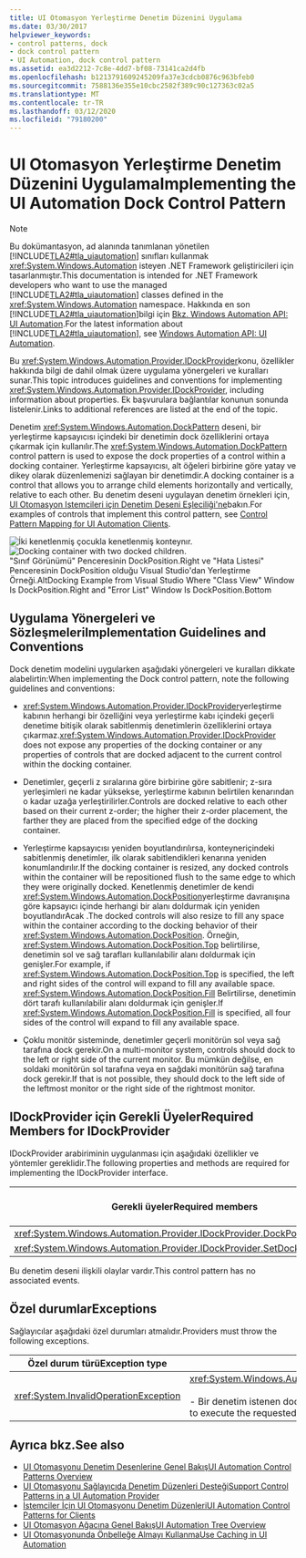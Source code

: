 ```yaml
---
title: UI Otomasyon Yerleştirme Denetim Düzenini Uygulama
ms.date: 03/30/2017
helpviewer_keywords:
- control patterns, dock
- dock control pattern
- UI Automation, dock control pattern
ms.assetid: ea3d2212-7c8e-4dd7-bf08-73141ca2d4fb
ms.openlocfilehash: b1213791609245209fa37e3cdcb0876c963bfeb0
ms.sourcegitcommit: 7588136e355e10cbc2582f389c90c127363c02a5
ms.translationtype: MT
ms.contentlocale: tr-TR
ms.lasthandoff: 03/12/2020
ms.locfileid: "79180200"
---
```

# <a name="implementing-the-ui-automation-dock-control-pattern"></a><span data-ttu-id="af0ff-102">UI Otomasyon Yerleştirme Denetim Düzenini Uygulama</span><span class="sxs-lookup"><span data-stu-id="af0ff-102">Implementing the UI Automation Dock Control Pattern</span></span>
> [!NOTE]
> <span data-ttu-id="af0ff-103">Bu dokümantasyon, ad alanında tanımlanan yönetilen [!INCLUDE[TLA2#tla_uiautomation](../../../includes/tla2sharptla-uiautomation-md.md)] sınıfları kullanmak <xref:System.Windows.Automation> isteyen .NET Framework geliştiricileri için tasarlanmıştır.</span><span class="sxs-lookup"><span data-stu-id="af0ff-103">This documentation is intended for .NET Framework developers who want to use the managed [!INCLUDE[TLA2#tla_uiautomation](../../../includes/tla2sharptla-uiautomation-md.md)] classes defined in the <xref:System.Windows.Automation> namespace.</span></span> <span data-ttu-id="af0ff-104">Hakkında en son [!INCLUDE[TLA2#tla_uiautomation](../../../includes/tla2sharptla-uiautomation-md.md)]bilgi için [Bkz. Windows Automation API: UI Automation](/windows/win32/winauto/entry-uiauto-win32).</span><span class="sxs-lookup"><span data-stu-id="af0ff-104">For the latest information about [!INCLUDE[TLA2#tla_uiautomation](../../../includes/tla2sharptla-uiautomation-md.md)], see [Windows Automation API: UI Automation](/windows/win32/winauto/entry-uiauto-win32).</span></span>  
  
 <span data-ttu-id="af0ff-105">Bu <xref:System.Windows.Automation.Provider.IDockProvider>konu, özellikler hakkında bilgi de dahil olmak üzere uygulama yönergeleri ve kuralları sunar.</span><span class="sxs-lookup"><span data-stu-id="af0ff-105">This topic introduces guidelines and conventions for implementing <xref:System.Windows.Automation.Provider.IDockProvider>, including information about properties.</span></span> <span data-ttu-id="af0ff-106">Ek başvurulara bağlantılar konunun sonunda listelenir.</span><span class="sxs-lookup"><span data-stu-id="af0ff-106">Links to additional references are listed at the end of the topic.</span></span>  
  
 <span data-ttu-id="af0ff-107">Denetim <xref:System.Windows.Automation.DockPattern> deseni, bir yerleştirme kapsayıcısı içindeki bir denetimin dock özelliklerini ortaya çıkarmak için kullanılır.</span><span class="sxs-lookup"><span data-stu-id="af0ff-107">The <xref:System.Windows.Automation.DockPattern> control pattern is used to expose the dock properties of a control within a docking container.</span></span> <span data-ttu-id="af0ff-108">Yerleştirme kapsayıcısı, alt öğeleri birbirine göre yatay ve dikey olarak düzenlemenizi sağlayan bir denetimdir.</span><span class="sxs-lookup"><span data-stu-id="af0ff-108">A docking container is a control that allows you to arrange child elements horizontally and vertically, relative to each other.</span></span> <span data-ttu-id="af0ff-109">Bu denetim deseni uygulayan denetim örnekleri için, [UI Otomasyon Istemcileri için Denetim Deseni Eşleciliği'ne](control-pattern-mapping-for-ui-automation-clients.md)bakın.</span><span class="sxs-lookup"><span data-stu-id="af0ff-109">For examples of controls that implement this control pattern, see [Control Pattern Mapping for UI Automation Clients](control-pattern-mapping-for-ui-automation-clients.md).</span></span>  
  
 <span data-ttu-id="af0ff-110">![İki kenetlenmiş çocukla kenetlenmiş konteynır.](./media/uia-dockpattern-dockingexample.PNG "UIA_DockPattern_DockingExample")</span><span class="sxs-lookup"><span data-stu-id="af0ff-110">![Docking container with two docked children.](./media/uia-dockpattern-dockingexample.PNG "UIA_DockPattern_DockingExample")</span></span>  
<span data-ttu-id="af0ff-111">"Sınıf Görünümü" Penceresinin DockPosition.Right ve "Hata Listesi" Penceresinin DockPosition olduğu Visual Studio'dan Yerleştirme Örneği.Alt</span><span class="sxs-lookup"><span data-stu-id="af0ff-111">Docking Example from Visual Studio Where "Class View" Window Is DockPosition.Right and "Error List" Window Is DockPosition.Bottom</span></span>  
  
<a name="Implementation_Guidelines_and_Conventions"></a>
## <a name="implementation-guidelines-and-conventions"></a><span data-ttu-id="af0ff-112">Uygulama Yönergeleri ve Sözleşmeleri</span><span class="sxs-lookup"><span data-stu-id="af0ff-112">Implementation Guidelines and Conventions</span></span>  
 <span data-ttu-id="af0ff-113">Dock denetim modelini uygularken aşağıdaki yönergeleri ve kuralları dikkate alabelirtin:</span><span class="sxs-lookup"><span data-stu-id="af0ff-113">When implementing the Dock control pattern, note the following guidelines and conventions:</span></span>  
  
- <span data-ttu-id="af0ff-114"><xref:System.Windows.Automation.Provider.IDockProvider>yerleştirme kabının herhangi bir özelliğini veya yerleştirme kabı içindeki geçerli denetime bitişik olarak sabitlenmiş denetimlerin özelliklerini ortaya çıkarmaz.</span><span class="sxs-lookup"><span data-stu-id="af0ff-114"><xref:System.Windows.Automation.Provider.IDockProvider> does not expose any properties of the docking container or any properties of controls that are docked adjacent to the current control within the docking container.</span></span>  
  
- <span data-ttu-id="af0ff-115">Denetimler, geçerli z sıralarına göre birbirine göre sabitlenir; z-sıra yerleşimleri ne kadar yüksekse, yerleştirme kabının belirtilen kenarından o kadar uzağa yerleştirilirler.</span><span class="sxs-lookup"><span data-stu-id="af0ff-115">Controls are docked relative to each other based on their current z-order; the higher their z-order placement, the farther they are placed from the specified edge of the docking container.</span></span>  
  
- <span data-ttu-id="af0ff-116">Yerleştirme kapsayıcısı yeniden boyutlandırılırsa, konteyneriçindeki sabitlenmiş denetimler, ilk olarak sabitlendikleri kenarına yeniden konumlandırılır.</span><span class="sxs-lookup"><span data-stu-id="af0ff-116">If the docking container is resized, any docked controls within the container will be repositioned flush to the same edge to which they were originally docked.</span></span> <span data-ttu-id="af0ff-117">Kenetlenmiş denetimler de kendi <xref:System.Windows.Automation.DockPosition>yerleştirme davranışına göre kapsayıcı içinde herhangi bir alanı doldurmak için yeniden boyutlandırAcak .</span><span class="sxs-lookup"><span data-stu-id="af0ff-117">The docked controls will also resize to fill any space within the container according to the docking behavior of their <xref:System.Windows.Automation.DockPosition>.</span></span> <span data-ttu-id="af0ff-118">Örneğin, <xref:System.Windows.Automation.DockPosition.Top> belirtilirse, denetimin sol ve sağ tarafları kullanılabilir alanı doldurmak için genişler.</span><span class="sxs-lookup"><span data-stu-id="af0ff-118">For example, if <xref:System.Windows.Automation.DockPosition.Top> is specified, the left and right sides of the control will expand to fill any available space.</span></span> <span data-ttu-id="af0ff-119"><xref:System.Windows.Automation.DockPosition.Fill> Belirtilirse, denetimin dört tarafı kullanılabilir alanı doldurmak için genişler.</span><span class="sxs-lookup"><span data-stu-id="af0ff-119">If <xref:System.Windows.Automation.DockPosition.Fill> is specified, all four sides of the control will expand to fill any available space.</span></span>  
  
- <span data-ttu-id="af0ff-120">Çoklu monitör sisteminde, denetimler geçerli monitörün sol veya sağ tarafına dock gerekir.</span><span class="sxs-lookup"><span data-stu-id="af0ff-120">On a multi-monitor system, controls should dock to the left or right side of the current monitor.</span></span> <span data-ttu-id="af0ff-121">Bu mümkün değilse, en soldaki monitörün sol tarafına veya en sağdaki monitörün sağ tarafına dock gerekir.</span><span class="sxs-lookup"><span data-stu-id="af0ff-121">If that is not possible, they should dock to the left side of the leftmost monitor or the right side of the rightmost monitor.</span></span>  
  
<a name="Required_Members_for_IDockProvider"></a>
## <a name="required-members-for-idockprovider"></a><span data-ttu-id="af0ff-122">IDockProvider için Gerekli Üyeler</span><span class="sxs-lookup"><span data-stu-id="af0ff-122">Required Members for IDockProvider</span></span>  
 <span data-ttu-id="af0ff-123">IDockProvider arabiriminin uygulanması için aşağıdaki özellikler ve yöntemler gereklidir.</span><span class="sxs-lookup"><span data-stu-id="af0ff-123">The following properties and methods are required for implementing the IDockProvider interface.</span></span>  
  
|<span data-ttu-id="af0ff-124">Gerekli üyeler</span><span class="sxs-lookup"><span data-stu-id="af0ff-124">Required members</span></span>|<span data-ttu-id="af0ff-125">Üye tipi</span><span class="sxs-lookup"><span data-stu-id="af0ff-125">Member type</span></span>|<span data-ttu-id="af0ff-126">Notlar</span><span class="sxs-lookup"><span data-stu-id="af0ff-126">Notes</span></span>|  
|----------------------|-----------------|-----------|  
|<xref:System.Windows.Automation.Provider.IDockProvider.DockPosition%2A>|<span data-ttu-id="af0ff-127">Özellik</span><span class="sxs-lookup"><span data-stu-id="af0ff-127">Property</span></span>|<span data-ttu-id="af0ff-128">None</span><span class="sxs-lookup"><span data-stu-id="af0ff-128">None</span></span>|  
|<xref:System.Windows.Automation.Provider.IDockProvider.SetDockPosition%2A>|<span data-ttu-id="af0ff-129">Yöntem</span><span class="sxs-lookup"><span data-stu-id="af0ff-129">Method</span></span>|<span data-ttu-id="af0ff-130">None</span><span class="sxs-lookup"><span data-stu-id="af0ff-130">None</span></span>|  
  
 <span data-ttu-id="af0ff-131">Bu denetim deseni ilişkili olaylar vardır.</span><span class="sxs-lookup"><span data-stu-id="af0ff-131">This control pattern has no associated events.</span></span>  
  
<a name="Exceptions"></a>
## <a name="exceptions"></a><span data-ttu-id="af0ff-132">Özel durumlar</span><span class="sxs-lookup"><span data-stu-id="af0ff-132">Exceptions</span></span>  
 <span data-ttu-id="af0ff-133">Sağlayıcılar aşağıdaki özel durumları atmalıdır.</span><span class="sxs-lookup"><span data-stu-id="af0ff-133">Providers must throw the following exceptions.</span></span>  
  
|<span data-ttu-id="af0ff-134">Özel durum türü</span><span class="sxs-lookup"><span data-stu-id="af0ff-134">Exception type</span></span>|<span data-ttu-id="af0ff-135">Koşul</span><span class="sxs-lookup"><span data-stu-id="af0ff-135">Condition</span></span>|  
|--------------------|---------------|  
|<xref:System.InvalidOperationException>|<xref:System.Windows.Automation.Provider.IDockProvider.SetDockPosition%2A><br /><br /> <span data-ttu-id="af0ff-136">- Bir denetim istenen dock stilini yürütemediğinde.</span><span class="sxs-lookup"><span data-stu-id="af0ff-136">-   When a control is not able to execute the requested dock style.</span></span>|  
  
## <a name="see-also"></a><span data-ttu-id="af0ff-137">Ayrıca bkz.</span><span class="sxs-lookup"><span data-stu-id="af0ff-137">See also</span></span>

- [<span data-ttu-id="af0ff-138">UI Otomasyonu Denetim Desenlerine Genel Bakış</span><span class="sxs-lookup"><span data-stu-id="af0ff-138">UI Automation Control Patterns Overview</span></span>](ui-automation-control-patterns-overview.md)
- [<span data-ttu-id="af0ff-139">UI Otomasyonu Sağlayıcıda Denetim Düzenleri Desteği</span><span class="sxs-lookup"><span data-stu-id="af0ff-139">Support Control Patterns in a UI Automation Provider</span></span>](support-control-patterns-in-a-ui-automation-provider.md)
- [<span data-ttu-id="af0ff-140">İstemciler İçin UI Otomasyonu Denetim Düzenleri</span><span class="sxs-lookup"><span data-stu-id="af0ff-140">UI Automation Control Patterns for Clients</span></span>](ui-automation-control-patterns-for-clients.md)
- [<span data-ttu-id="af0ff-141">UI Otomasyon Ağacına Genel Bakış</span><span class="sxs-lookup"><span data-stu-id="af0ff-141">UI Automation Tree Overview</span></span>](ui-automation-tree-overview.md)
- [<span data-ttu-id="af0ff-142">UI Otomasyonunda Önbelleğe Almayı Kullanma</span><span class="sxs-lookup"><span data-stu-id="af0ff-142">Use Caching in UI Automation</span></span>](use-caching-in-ui-automation.md)
